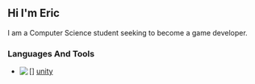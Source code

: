 ## Hi I'm Eric
I am  a Computer Science student seeking to become a game developer.


### Languages And Tools
- [<img align="left" src="https://icon-library.com/images/unity-icon/unity-icon-5.jpg" />] [unity]

 



[unity]: https://unity.com/pt